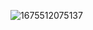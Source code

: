 ![1675512075137](https://github.com/ashhad25/CVIP-DataScience/assets/81470672/5b43bd84-6a01-49f7-a3d1-88c94455ac65)
